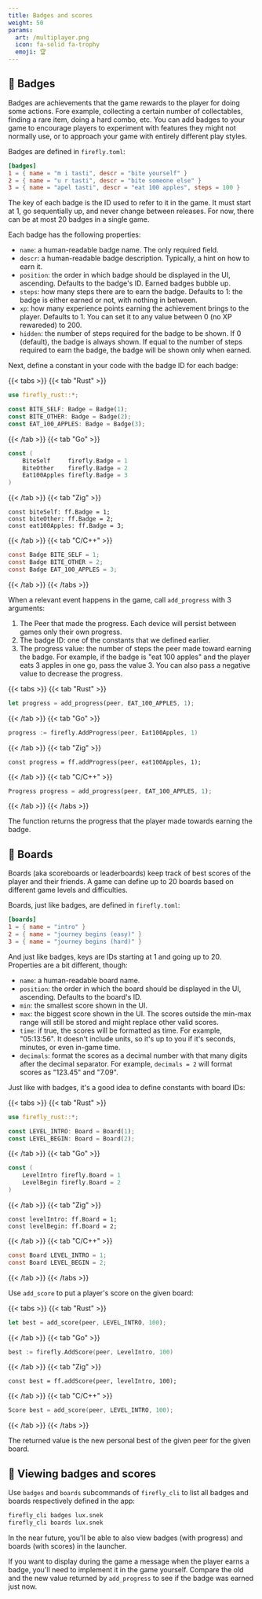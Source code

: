```yaml
---
title: Badges and scores
weight: 50
params:
  art: /multiplayer.png
  icon: fa-solid fa-trophy
  emoji: 🏆
---
```


## 🏅 Badges

Badges are achievements that the game rewards to the player for doing some actions. Fore example, collecting a certain number of collectables, finding a rare item, doing a hard combo, etc. You can add badges to your game to encourage players to experiment with features they might not normally use, or to approach your game with entirely different play styles.

Badges are defined in `firefly.toml`:

```toml
[badges]
1 = { name = "m i tasti", descr = "bite yourself" }
2 = { name = "u r tasti", descr = "bite someone else" }
3 = { name = "apel tasti", descr = "eat 100 apples", steps = 100 }
```

The key of each badge is the ID used to refer to it in the game. It must start at 1, go sequentially up, and never change between releases. For now, there can be at most 20 badges in a single game.

Each badge has the following properties:

* `name`: a human-readable badge name. The only required field.
* `descr`: a human-readable badge description. Typically, a hint on how to earn it.
* `position`: the order in which badge should be displayed in the UI, ascending. Defaults to the badge's ID. Earned badges bubble up.
* `steps`: how many steps there are to earn the badge. Defaults to 1: the badge is either earned or not, with nothing in between.
* `xp`: how many experience points earning the achievement brings to the player. Defaults to 1. You can set it to any value between 0 (no XP rewareded) to 200.
* `hidden`: the number of steps required for the badge to be shown. If 0 (default), the badge is always shown. If equal to the number of steps required to earn the badge, the badge will be shown only when earned.

Next, define a constant in your code with the badge ID for each badge:

{{< tabs >}}
{{< tab "Rust" >}}

```rust
use firefly_rust::*;

const BITE_SELF: Badge = Badge(1);
const BITE_OTHER: Badge = Badge(2);
const EAT_100_APPLES: Badge = Badge(3);
```

{{< /tab >}}
{{< tab "Go" >}}

```go
const (
    BiteSelf     firefly.Badge = 1
    BiteOther    firefly.Badge = 2
    Eat100Apples firefly.Badge = 3
)
```

{{< /tab >}}
{{< tab "Zig" >}}

```zig
const biteSelf: ff.Badge = 1;
const biteOther: ff.Badge = 2;
const eat100Apples: ff.Badge = 3;
```

{{< /tab >}}
{{< tab "C/C++" >}}

```c
const Badge BITE_SELF = 1;
const Badge BITE_OTHER = 2;
const Badge EAT_100_APPLES = 3;
```

{{< /tab >}}
{{< /tabs >}}

When a relevant event happens in the game, call `add_progress` with 3 arguments:

1. The Peer that made the progress. Each device will persist between games only their own progress.
1. The badge ID: one of the constants that we defined earlier.
1. The progress value: the number of steps the peer made toward earning the badge. For example, if the badge is "eat 100 apples" and the player eats 3 apples in one go, pass the value 3. You can also pass a negative value to decrease the progress.

{{< tabs >}}
{{< tab "Rust" >}}

```rust
let progress = add_progress(peer, EAT_100_APPLES, 1);
```

{{< /tab >}}
{{< tab "Go" >}}

```go
progress := firefly.AddProgress(peer, Eat100Apples, 1)
```

{{< /tab >}}
{{< tab "Zig" >}}

```zig
const progress = ff.addProgress(peer, eat100Apples, 1);
```

{{< /tab >}}
{{< tab "C/C++" >}}

```rust
Progress progress = add_progress(peer, EAT_100_APPLES, 1);
```

{{< /tab >}}
{{< /tabs >}}

The function returns the progress that the player made towards earning the badge.

## 🥇 Boards

Boards (aka scoreboards or leaderboards) keep track of best scores of the player and their friends. A game can define up to 20 boards based on different game levels and difficulties.

Boards, just like badges, are defined in `firefly.toml`:

```toml
[boards]
1 = { name = "intro" }
2 = { name = "journey begins (easy)" }
3 = { name = "journey begins (hard)" }
```

And just like badges, keys are IDs starting at 1 and going up to 20. Properties are a bit different, though:

* `name`: a human-readable board name.
* `position`: the order in which the board should be displayed in the UI, ascending. Defaults to the board's ID.
* `min`: the smallest score shown in the UI.
* `max`: the biggest score shown in the UI. The scores outside the min-max range will still be stored and might replace other valid scores.
* `time`: if true, the scores will be formatted as time. For example, "05:13:56". It doesn't include units, so it's up to you if it's seconds, minutes, or even in-game time.
* `decimals`: format the scores as a decimal number with that many digits after the decimal separator. For example, `decimals = 2` will format scores as "123.45" and "7.09".

Just like with badges, it's a good idea to define constants with board IDs:

{{< tabs >}}
{{< tab "Rust" >}}

```rust
use firefly_rust::*;

const LEVEL_INTRO: Board = Board(1);
const LEVEL_BEGIN: Board = Board(2);
```

{{< /tab >}}
{{< tab "Go" >}}

```go
const (
    LevelIntro firefly.Board = 1
    LevelBegin firefly.Board = 2
)
```

{{< /tab >}}
{{< tab "Zig" >}}

```zig
const levelIntro: ff.Board = 1;
const levelBegin: ff.Board = 2;
```

{{< /tab >}}
{{< tab "C/C++" >}}

```c
const Board LEVEL_INTRO = 1;
const Board LEVEL_BEGIN = 2;
```

{{< /tab >}}
{{< /tabs >}}

Use `add_score` to put a player's score on the given board:

{{< tabs >}}
{{< tab "Rust" >}}

```rust
let best = add_score(peer, LEVEL_INTRO, 100);
```

{{< /tab >}}
{{< tab "Go" >}}

```go
best := firefly.AddScore(peer, LevelIntro, 100)
```

{{< /tab >}}
{{< tab "Zig" >}}

```zig
const best = ff.addScore(peer, levelIntro, 100);
```

{{< /tab >}}
{{< tab "C/C++" >}}

```c
Score best = add_score(peer, LEVEL_INTRO, 100);
```

{{< /tab >}}
{{< /tabs >}}

The returned value is the new personal best of the given peer for the given board.

## 👀 Viewing badges and scores

Use `badges` and `boards` subcommands of `firefly_cli` to list all badges and boards respectively defined in the app:

```bash
firefly_cli badges lux.snek
firefly_cli boards lux.snek
```

In the near future, you'll be able to also view badges (with progress) and boards (with scores) in the launcher.

If you want to display during the game a message when the player earns a badge, you'll need to implement it in the game yourself. Compare the old and the new value returned by `add_progress` to see if the badge was earned just now.
